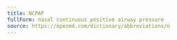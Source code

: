 ```yaml
---
title: NCPAP
fullForm: nasal continuous positive airway pressure
source: https://openmd.com/dictionary/abbreviations/n
---
```

